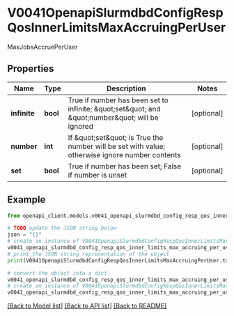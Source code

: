 # V0041OpenapiSlurmdbdConfigRespQosInnerLimitsMaxAccruingPerUser

MaxJobsAccruePerUser

## Properties

Name | Type | Description | Notes
------------ | ------------- | ------------- | -------------
**infinite** | **bool** | True if number has been set to infinite; \&quot;set\&quot; and \&quot;number\&quot; will be ignored | [optional] 
**number** | **int** | If \&quot;set\&quot; is True the number will be set with value; otherwise ignore number contents | [optional] 
**set** | **bool** | True if number has been set; False if number is unset | [optional] 

## Example

```python
from openapi_client.models.v0041_openapi_slurmdbd_config_resp_qos_inner_limits_max_accruing_per_user import V0041OpenapiSlurmdbdConfigRespQosInnerLimitsMaxAccruingPerUser

# TODO update the JSON string below
json = "{}"
# create an instance of V0041OpenapiSlurmdbdConfigRespQosInnerLimitsMaxAccruingPerUser from a JSON string
v0041_openapi_slurmdbd_config_resp_qos_inner_limits_max_accruing_per_user_instance = V0041OpenapiSlurmdbdConfigRespQosInnerLimitsMaxAccruingPerUser.from_json(json)
# print the JSON string representation of the object
print(V0041OpenapiSlurmdbdConfigRespQosInnerLimitsMaxAccruingPerUser.to_json())

# convert the object into a dict
v0041_openapi_slurmdbd_config_resp_qos_inner_limits_max_accruing_per_user_dict = v0041_openapi_slurmdbd_config_resp_qos_inner_limits_max_accruing_per_user_instance.to_dict()
# create an instance of V0041OpenapiSlurmdbdConfigRespQosInnerLimitsMaxAccruingPerUser from a dict
v0041_openapi_slurmdbd_config_resp_qos_inner_limits_max_accruing_per_user_from_dict = V0041OpenapiSlurmdbdConfigRespQosInnerLimitsMaxAccruingPerUser.from_dict(v0041_openapi_slurmdbd_config_resp_qos_inner_limits_max_accruing_per_user_dict)
```
[[Back to Model list]](../README.md#documentation-for-models) [[Back to API list]](../README.md#documentation-for-api-endpoints) [[Back to README]](../README.md)


